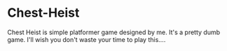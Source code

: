# Chest-Heist

Chest Heist is simple platformer game designed by me. It's a pretty dumb game. I'll wish you don't waste your time to play this....
